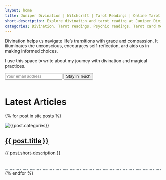 ```yaml
---
layout: home
title: Juniper Divination | Witchcraft | Tarot Readings | Online Tarot Card Reading
short-description: Explore divination and tarot reading at Juniper Divination. Unlock spiritual insights, receive personalized guidance, and uncover the secrets of tarot cards with an experienced tarot card reader. Discover a wealth of resources, from tarot card meanings to intuitive insights, all designed to illuminate your path. Embrace the power of divination and start your transformative journey with Juniper Divination.
categories: Divination, Tarot readings, Psychic readings, Tarot card meanings, Spiritual guidance, Fortune telling, Tarot card decks, Tarot card interpretations, Psychic services, Online tarot readings, Intuitive readings, Oracle cards, Tarot reading online, Tarot spreads, Psychic insights, Love tarot readings, Career tarot readings, Tarot reader profiles, Tarot blog, Divination tools
---
```


Divination helps us navigate life’s transitions with grace and compassion. It illuminates the unconscious, encourages self-reflection, and aids us in making informed choices. 

I use this space to write about my journey with divination and magical practices.


<form action="https://app.gumroad.com/follow_from_embed_form" class="form gumroad-follow-form-embed" method="post">
<input name="seller_id" type="hidden" value="3221571659806">
<input name="email" placeholder="Your email address" type="email">
<button data-custom-highlight-color="" type="submit">Stay in Touch</button>
</form>
<br>

# Latest Articles
{% for post in site.posts %}
  <article>
    <img src="/assets/img/article/{{post.img}}" alt="{{post.categories}}">
    <a href="{{ post.url }}">
    <h1>
      {{ post.title }}
    </h1>
    <p class="no-padding-bottom">{{ post.short-description }}</p>
    </a>
  </article>
<br>
<img src="/assets/img/divider.svg">
{% endfor %}
